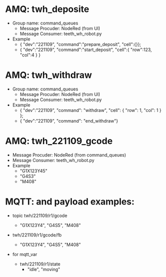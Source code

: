 # AMQ: twh_deposite
- Group name: command_queues
  - Message Procuder: NodeRed (from UI)
  - Message Consumer: teeth_wh_robot.py
- Example
  - { "dev":"221109", "command":"prepare_deposit", "cell":{}};
  - { "dev":"221109", "command":"start_deposit", "cell":{ "row":123, "col":4 } }

# AMQ: twh_withdraw
- Group name: command_queues
  - Message Procuder: NodeRed (from UI)
  - Message Consumer: teeth_wh_robot.py
- Example
  - { "dev":"221109", "command": "withdraw", "cell": { "row": 1, "col": 1 } };
  - { "dev":"221109", "command": "end_withdraw"}

# AMQ: twh_221109_gcode
- Message Procuder: NodeRed (from command_queues)
- Message Consumer: teeth_wh_robot.py
- Example
  - "G1X123Y45"
  - "G4S3"
  - "M408"
 
# MQTT: and payload examples: 
- topic twh/221109/r1/gcode
  - "G1X123Y4", "G4S5", "M408"
- twh/221109/r1/gcode/fb
  - "G1X123Y4", "G4S5", "M408"

- for mqtt_var  
  - twh/221109/r1/state
    - "idle", "moving"

